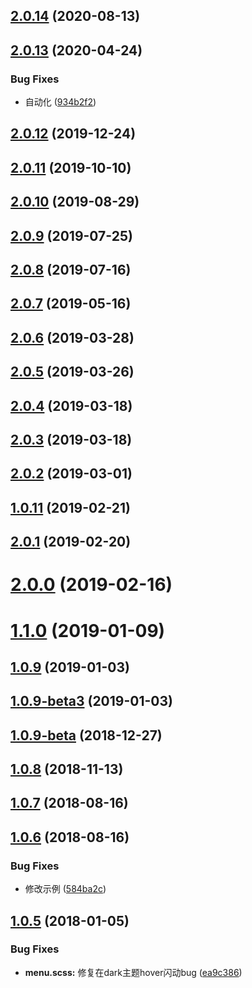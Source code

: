 ## [2.0.14](https://github.com/tinper-bee/bee-menus/compare/v2.0.13...v2.0.14) (2020-08-13)



## [2.0.13](https://github.com/tinper-bee/bee-menus/compare/v2.0.12...v2.0.13) (2020-04-24)


### Bug Fixes

* 自动化 ([934b2f2](https://github.com/tinper-bee/bee-menus/commit/934b2f2fba480311c43563a979e733d4ef8912a8))



<a name="2.0.12"></a>
## [2.0.12](https://github.com/tinper-bee/bee-menus/compare/v2.0.11...v2.0.12) (2019-12-24)



<a name="2.0.11"></a>
## [2.0.11](https://github.com/tinper-bee/bee-menus/compare/v2.0.10...v2.0.11) (2019-10-10)



<a name="2.0.10"></a>
## [2.0.10](https://github.com/tinper-bee/bee-menus/compare/v2.0.9...v2.0.10) (2019-08-29)



<a name="2.0.9"></a>
## [2.0.9](https://github.com/tinper-bee/bee-menus/compare/v2.0.8...v2.0.9) (2019-07-25)



<a name="2.0.8"></a>
## [2.0.8](https://github.com/tinper-bee/bee-menus/compare/v2.0.7...v2.0.8) (2019-07-16)



<a name="2.0.7"></a>
## [2.0.7](https://github.com/tinper-bee/bee-menus/compare/v2.0.6...v2.0.7) (2019-05-16)



<a name="2.0.6"></a>
## [2.0.6](https://github.com/tinper-bee/bee-menus/compare/v2.0.5...v2.0.6) (2019-03-28)



<a name="2.0.5"></a>
## [2.0.5](https://github.com/tinper-bee/bee-menus/compare/v2.0.4...v2.0.5) (2019-03-26)



<a name="2.0.4"></a>
## [2.0.4](https://github.com/tinper-bee/bee-menus/compare/v2.0.3...v2.0.4) (2019-03-18)



<a name="2.0.3"></a>
## [2.0.3](https://github.com/tinper-bee/bee-menus/compare/v2.0.2...v2.0.3) (2019-03-18)



<a name="2.0.2"></a>
## [2.0.2](https://github.com/tinper-bee/bee-menus/compare/v1.0.11...v2.0.2) (2019-03-01)



<a name="1.0.11"></a>
## [1.0.11](https://github.com/tinper-bee/bee-menus/compare/v2.0.1...v1.0.11) (2019-02-21)



<a name="2.0.1"></a>
## [2.0.1](https://github.com/tinper-bee/bee-menus/compare/v2.0.0...v2.0.1) (2019-02-20)



<a name="2.0.0"></a>
# [2.0.0](https://github.com/tinper-bee/bee-menus/compare/v1.1.0...v2.0.0) (2019-02-16)



<a name="1.1.0"></a>
# [1.1.0](https://github.com/tinper-bee/bee-menus/compare/v1.0.9...v1.1.0) (2019-01-09)



<a name="1.0.9"></a>
## [1.0.9](https://github.com/tinper-bee/bee-menus/compare/v1.0.9-beta3...v1.0.9) (2019-01-03)



<a name="1.0.9-beta3"></a>
## [1.0.9-beta3](https://github.com/tinper-bee/bee-menus/compare/v1.0.9-beta...v1.0.9-beta3) (2019-01-03)



<a name="1.0.9-beta"></a>
## [1.0.9-beta](https://github.com/tinper-bee/bee-menus/compare/v1.0.8...v1.0.9-beta) (2018-12-27)



<a name="1.0.8"></a>
## [1.0.8](https://github.com/tinper-bee/bee-menus/compare/v1.0.7...v1.0.8) (2018-11-13)



<a name="1.0.7"></a>
## [1.0.7](https://github.com/tinper-bee/bee-menus/compare/v1.0.6...v1.0.7) (2018-08-16)



<a name="1.0.6"></a>
## [1.0.6](https://github.com/tinper-bee/bee-menus/compare/v1.0.5...v1.0.6) (2018-08-16)


### Bug Fixes

* 修改示例 ([584ba2c](https://github.com/tinper-bee/bee-menus/commit/584ba2c))



<a name="1.0.5"></a>
## [1.0.5](https://github.com/tinper-bee/bee-menus/compare/ea9c386...v1.0.5) (2018-01-05)


### Bug Fixes

* **menu.scss:** 修复在dark主题hover闪动bug ([ea9c386](https://github.com/tinper-bee/bee-menus/commit/ea9c386))



